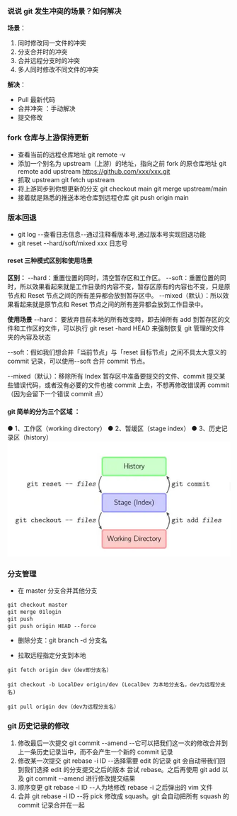 ### 说说 git 发生冲突的场景？如何解决

**场景**：

1. 同时修改同一文件的冲突
2. 分支合并时的冲突
3. 合并远程分支时的冲突
4. 多人同时修改不同文件的冲突

**解决**：

- Pull 最新代码
- 合并冲突 ：手动解决
- 提交修改

### fork 仓库与上游保持更新

- 查看当前的远程仓库地址
  git remote -v
- 添加一个别名为 upstream（上游）的地址，指向之前 fork 的原仓库地址
  git remote add upstream https://github.com/xxx/xxx.git
- 抓取 upstream
  git fetch upstream
- 将上游同步到你想更新的分支
  git checkout main
  git merge upstream/main
- 接着就是熟悉的推送本地仓库到远程仓库
  git push origin main

### 版本回退

- git log --查看日志信息--通过注释看版本号,通过版本号实现回退功能
- git reset --hard/soft/mixed xxx 日志号

#### reset 三种模式区别和使用场景

**区别：**
--hard：重置位置的同时，清空暂存区和工作区。
--soft：重置位置的同时，所以效果看起来就是工作目录的内容不变，暂存区原有的内容也不变，只是原节点和 Reset 节点之间的所有差异都会放到暂存区中。
--mixed（默认）：所以效果看起来就是原节点和 Reset 节点之间的所有差异都会放到工作目录中。

**使用场景**
--hard： 要放弃目前本地的所有改变時，即去掉所有 add 到暂存区的文件和工作区的文件，可以执行 git reset -hard HEAD 来强制恢复 git 管理的文件夹的內容及状态

--soft：假如我们想合并「当前节点」与「reset 目标节点」之间不具太大意义的 commit 记录，可以使用--soft 合并 commit 节点。

--mixed（默认）：移除所有 Index 暂存区中准备要提交的文件、commit 提交某些错误代码，或者没有必要的文件也被 commit 上去，不想再修改错误再 commit（因为会留下一个错误 commit 点）

#### git 简单的分为三个区域 ：

● 1、工作区（working directory）
● 2、暂缓区（stage index）
● 3、历史记录区（history）
![Alt text](image.png)

### 分支管理

- 在 master 分支合并其他分支

```
git checkout master
git merge 01login
git push
git push origin HEAD --force
```

- 删除分支：git branch -d 分支名

- 拉取远程指定分支到本地

```
git fetch origin dev（dev即分支名）

git checkout -b LocalDev origin/dev (LocalDev 为本地分支名，dev为远程分支名)

git pull origin dev（dev为远程分支名）
```

### git 历史记录的修改

1. 修改最后一次提交
   git commit --amend --它可以把我们这一次的修改合并到上一条历史记录当中，而不会产生一个新的 commit 记录
2. 修改某一次提交
   git rebase -i ID --选择需要 edit 的记录 git 会自动带我们回到我们选择 edit 的分支提交之后的版本
   尝试 rebase。之后再使用 git add 以及 git commit --amend 进行修改提交结果
3. 顺序变更
   git rebase -i ID --人为地修改 rebase -i 之后弹出的 vim 文件
4. 合并
   git rebase -i ID --将 pick 修改成 squash。git 会自动把所有 squash 的 commit 记录合并在一起

